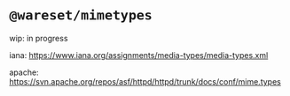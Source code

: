 # `@wareset/mimetypes`

wip: in progress

iana: https://www.iana.org/assignments/media-types/media-types.xml

apache: https://svn.apache.org/repos/asf/httpd/httpd/trunk/docs/conf/mime.types